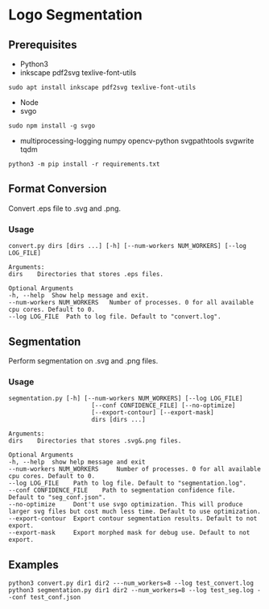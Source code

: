 # Logo Segmentation

## Prerequisites
- Python3
- inkscape pdf2svg texlive-font-utils
```
sudo apt install inkscape pdf2svg texlive-font-utils
```
- Node
- svgo
```
sudo npm install -g svgo
```
- multiprocessing-logging numpy opencv-python svgpathtools svgwrite tqdm
```
python3 -m pip install -r requirements.txt
```

## Format Conversion
Convert .eps file to .svg and .png.

### Usage
```
convert.py dirs [dirs ...] [-h] [--num-workers NUM_WORKERS] [--log LOG_FILE]

Arguments:
dirs    Directories that stores .eps files.

Optional Arguments
-h, --help  Show help message and exit.
--num-workers NUM_WORKERS   Number of processes. 0 for all available cpu cores. Default to 0.
--log LOG_FILE  Path to log file. Default to "convert.log".
```

## Segmentation
Perform segmentation on .svg and .png files.

### Usage
```
segmentation.py [-h] [--num-workers NUM_WORKERS] [--log LOG_FILE]
                       [--conf CONFIDENCE_FILE] [--no-optimize]
                       [--export-contour] [--export-mask]
                       dirs [dirs ...]

Arguments:
dirs    Directories that stores .svg&.png files.

Optional Arguments
-h, --help  show help message and exit
--num-workers NUM_WORKERS     Number of processes. 0 for all available cpu cores. Default to 0.
--log LOG_FILE    Path to log file. Default to "segmentation.log".
--conf CONFIDENCE_FILE    Path to segmentation confidence file. Default to "seg_conf.json".
--no-optimize     Dont't use svgo optimization. This will produce larger svg files but cost much less time. Default to use optimization.
--export-contour  Export contour segmentation results. Default to not export.
--export-mask     Export morphed mask for debug use. Default to not export.
```

## Examples
```
python3 convert.py dir1 dir2 ---num_workers=8 --log test_convert.log
python3 segmentation.py dir1 dir2 --num_workers=8 --log test_seg.log --conf test_conf.json
```
